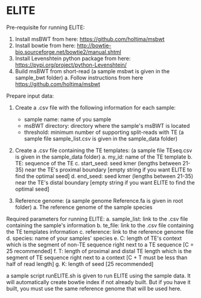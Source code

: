 # ELITE

Pre-requisite for running ELITE:

1. Install msBWT from here: https://github.com/holtjma/msbwt
2. Install bowtie from here: http://bowtie-bio.sourceforge.net/bowtie2/manual.shtml
3. Install Levenshtein python package from here: https://pypi.org/project/python-Levenshtein/
4. Build msBWT from short-read  (a sample msbwt is given in the sample_bwt folder)
    a. Follow instructions from here https://github.com/holtjma/msbwt

Prepare input data:

1. Create a .csv file with the following information for each sample:
    - sample name: name of you sample
    - msBWT directory: directory where the sample's msBWT is located
    - threshold: minimum number of supporting split-reads with TE
    (a sample file sample_list.csv is given in the sample_data folder)
    
2. Create a .csv file containing the TE templates: (a sample file TEseq.csv is given in the sample_data folder)
    a. my_id: name of the TE template
    b. TE: sequence of the TE
    c. start_seed: seed kmer (lengths between 21-35) near the TE's proximal boundary [empty string if you want ELITE to find the optimal seed]
    d. end_seed: seed kmer (lengths between 21-35) near the TE's distal boundary [empty string if you want ELITE to find the optimal seed]
    
3. Reference genome: (a sample genome Reference.fa is given in root folder)
    a. The reference genome of the sample species

Required parameters for running ELITE:
    a. sample_list: link to the .csv file containing the sample's information
    b. te_file: link to the .csv file containing the TE templates information
    c. reference: link to the reference genome file
    d. species: name of your samples' species
    e. C: length of TE's context which is the segment of non-TE sequence right next to a TE sequence [C = 25 recommended]
    f. T: length of proximal and distal TE length which is the segment of TE sequence right next to a context [C + T must be less than half of read length]
    g. K: length of seed [25 recommended]
    
a sample script runELITE.sh is given to run ELITE using the sample data. 
It will automatically create bowtie index if not already built. 
But if you have it built, you must use the same reference genome that will be used here.
